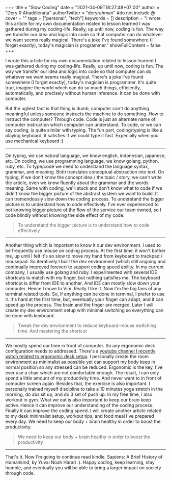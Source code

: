 +++
title = "Slow Coding"
date = "2021-04-09T18:27:48+07:00"
author = "Dery R Ahaddienata"
authorTwitter = "deryrahman" #do not include @
cover = ""
tags = ["personal", "tech"]
keywords = []
description = "I wrote this article for my own documentation related to lesson learned I was gathered during my coding-life. Really, up until now, coding is fun. The way we transfer our idea and logic into code so that computer can do whatever we want seems really magical. There's a joke I've found somewhere (I forget exactly), today's magician is programmer."
showFullContent = false
+++

I wrote this article for my own documentation related to lesson learned I was gathered during my coding-life. Really, up until now, coding is fun. The way we transfer our idea and logic into code so that computer can do whatever we want seems really magical. There's a joke I've found somewhere (I forget exactly), today's magician is programmer. It's quite true, imagine the world which can do so much things, efficiently, automatically, and precisely without human inference. It can be done with computer.

But the ugliest fact is that thing is dumb, computer can't do anything meaningful unless someone instructs the machine to do something. How to instruct the computer? Through code. Code is just an alternate name of computer instruction which computer can understand. To code, or we can say coding, is quite similar with typing. The fun part, coding/typing is like a playing keyboard, it satisfies if we could type it fast. Expecially when you use mechanical keyboard :)

---

On typing, we use natural language, we know english, indonesian, japanese, etc. On coding, we use programming language, we know golang, python, ruby, etc. To type/code we need to understand the language syntax, grammar, and meaning. Both translates conceptual abstraction into text. On typing, if we don't know the concept idea / the topic / story, we can't write the article, even we know fluently about the grammar and the words meaning. Same with coding, we'll stuck and don't know what to code if we didn't know the bigger picture of the abstract system we want to build. It can tremendously slow down the coding process. To understand the bigger picture is to understand how to code effectively. I've ever experienced to not knowing bigger picture of the flow of the service our team owned, so I code blindly without knowing the side effect of my code.

> To understand the bigger picture is to understand how to code effectively

---

Another thing which is important to know it our dev environment. I used to be frequently use mouse on coding process. At the first time, it won't bother me, up until I felt it's so slow to move my hand from keyboard to trackpad / mousepad. So iteratively I built the dev environment (which still ongoing and continually improved forever) to support coding speed ability. In my current company, I usually use golang and ruby. I experimented with several IDE shortcuts to match with my finger, but nothing satisfies me. The keyboard shortcut is differ from IDE to another. And IDE can mostly slow down your computer. Hence I move to Vim. Really I like it. Now I'm the big fans of any terminal related tools. So, if anything can be done in terminal, I prefer to use it. It's hard at the first time, but, eventually your finger can adapt, and it can speed up the process. The brain and the finger are merged. Later I will create my dev environment setup with minimal switching so everything can be done with keyboard.

> Tweak the dev environment to reduce keyboard-mouse switching time. And mastering the shortcut

---

We mostly spend our time in front of computer. So any ergonomic desk configuration needs to addressed. There's a [youtube channel I recently watch related to ergonomic desk setup](https://www.youtube.com/watch?v=). I personally create the room environment as minimalist as possible yet can support my body keep in normal position so any stressed can be reduced. Ergonomic is the key, I've ever use a chair which are not comfortable enough. The result, I can only spend a little amount of my productivity time. And never want to in front of computer screen again. Besides that, the exercise is also important. I personally trained myself discipline to take a 10 minutes yoga stretch in the morning, do abs sit up, and do 3 set of push up. In my free time, I also workout in gym. What we eat is also important to keep our brain keep active. Hence it can improve our understanding of the coding process. Finally it can improve the coding speed. I will create another article related to my desk minimalist setup, workout tips, and food meal I've prepared every day. We need to keep our body + brain healthy in order to boost the productivity.

> We need to keep our body + brain healthy in order to boost the productivity

---

That's it. Now I'm going to continue read kindle, Sapiens: A Brief History of Humankind, by Yuval Noah Harari :). Happy coding, keep learning, stay humble, and eventually you will be able to bring a larger impact on society through code.
